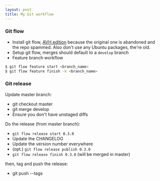 ```yaml
---
layout: post
title: My Git workflow
---
```


### <a id="part_i"></a>Git flow

- Install git flow, [AVH edition](https://github.com/petervanderdoes/gitflow-avh) because the original one is abandoned and the repo spammed. Also don't use any Ubuntu packages, the're old.
- Setup git flow, merges should default to a `develop` branch
- Feature branch workflow

``` bash
$ git flow feature start <branch_name>
$ git flow feature finish -k <branch_name>
```

### <a id="part_ii"></a>Git release

Update master branch:

- git checkout master
- git merge develop
- Ensure you don't have unstaged diffs

Do the release (from master branch):

- `git flow release start 0.3.0`
- Update the CHANGELOG
- Update the version number everywhere
- (opt.) `git flow release publish 0.3.0`
- `git flow release finish 0.3.0` (will be merged in master)

then, tag and push the release:

- git push --tags
